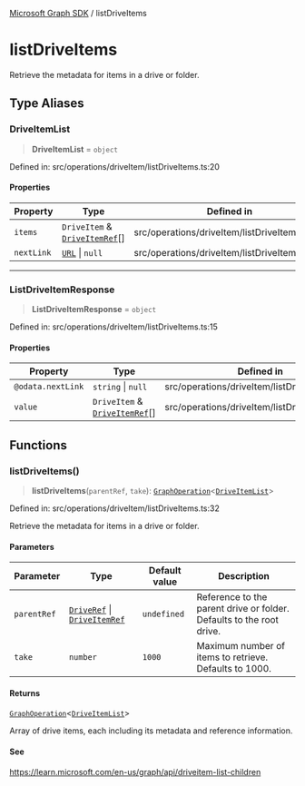 [Microsoft Graph SDK](README.md) / listDriveItems

# listDriveItems

Retrieve the metadata for items in a drive or folder.

## Type Aliases

### DriveItemList

> **DriveItemList** = `object`

Defined in: src/operations/driveItem/listDriveItems.ts:20

#### Properties

| Property | Type | Defined in |
| ------ | ------ | ------ |
| <a id="items"></a> `items` | `DriveItem` & [`DriveItemRef`](DriveItem-1.md#driveitemref)[] | src/operations/driveItem/listDriveItems.ts:21 |
| <a id="nextlink"></a> `nextLink` | [`URL`](https://developer.mozilla.org/docs/Web/API/URL) \| `null` | src/operations/driveItem/listDriveItems.ts:22 |

***

### ListDriveItemResponse

> **ListDriveItemResponse** = `object`

Defined in: src/operations/driveItem/listDriveItems.ts:15

#### Properties

| Property | Type | Defined in |
| ------ | ------ | ------ |
| <a id="odatanextlink"></a> `@odata.nextLink` | `string` \| `null` | src/operations/driveItem/listDriveItems.ts:17 |
| <a id="value"></a> `value` | `DriveItem` & [`DriveItemRef`](DriveItem-1.md#driveitemref)[] | src/operations/driveItem/listDriveItems.ts:16 |

## Functions

### listDriveItems()

> **listDriveItems**(`parentRef`, `take`): [`GraphOperation`](GraphOperation.md#graphoperation)\<[`DriveItemList`](#driveitemlist)\>

Defined in: src/operations/driveItem/listDriveItems.ts:32

Retrieve the metadata for items in a drive or folder.

#### Parameters

| Parameter | Type | Default value | Description |
| ------ | ------ | ------ | ------ |
| `parentRef` | [`DriveRef`](Drive-1.md#driveref) \| [`DriveItemRef`](DriveItem-1.md#driveitemref) | `undefined` | Reference to the parent drive or folder. Defaults to the root drive. |
| `take` | `number` | `1000` | Maximum number of items to retrieve. Defaults to 1000. |

#### Returns

[`GraphOperation`](GraphOperation.md#graphoperation)\<[`DriveItemList`](#driveitemlist)\>

Array of drive items, each including its metadata and reference information.

#### See

https://learn.microsoft.com/en-us/graph/api/driveitem-list-children
